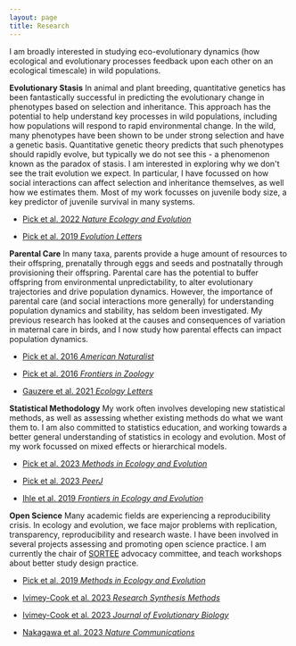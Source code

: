 ```yaml
---
layout: page
title: Research
---
```


I am broadly interested in studying eco-evolutionary dynamics (how ecological and evolutionary processes feedback upon each other on an ecological timescale) in wild populations. 

**Evolutionary Stasis**
In animal and plant breeding, quantitative genetics has been fantastically successful in predicting the evolutionary change in phenotypes based on selection and inheritance. This approach has the potential to help understand key processes in wild populations, including how populations will respond to rapid environmental change. In the wild, many phenotypes have been shown to be under strong selection and have a genetic basis. Quantitative genetic theory predicts that such phenotypes should rapidly evolve, but typically we do not see this - a phenomenon known as the paradox of stasis. I am interested in exploring why we don't see the trait evolution we expect. In particular, I have focussed on how social interactions can affect selection and inheritance themselves, as well how we estimates them. Most of my work focusses on juvenile body size, a key predictor of juvenile survival in many systems.

* [Pick et al. 2022 *Nature Ecology and Evolution*](https://www.nature.com/articles/s41559-022-01694-2.pdf?proof=t)

* [Pick et al. 2019 *Evolution Letters*](https://onlinelibrary.wiley.com/doi/full/10.1002/evl3.125)



**Parental Care**
In many taxa, parents provide a huge amount of resources to their offspring, prenatally through eggs and seeds and postnatally through provisioning their offspring. Parental care has the potential to buffer offspring from environmental unpredictability, to alter evolutionary trajectories and drive population dynamics. However, the importance of parental care (and social interactions more generally) for understanding population dynamics and stability, has seldom been investigated. My previous research has looked at the causes and consequences of variation in maternal care in birds, and I now study how parental effects can impact population dynamics. 

* [Pick et al. 2016 *American Naturalist*](https://www.journals.uchicago.edu/doi/full/10.1086/688918)

* [Pick  et al. 2016 *Frontiers in Zoology*](https://frontiersinzoology.biomedcentral.com/articles/10.1186/s12983-016-0172-y)

* [Gauzere et al. 2021 *Ecology Letters*](https://onlinelibrary.wiley.com/doi/full/10.1111/ele.13834)



**Statistical Methodology** 
My work often involves developing new statistical methods, as well as assessing whether existing methods do what we want them to. I am also committed to statistics education, and working towards a better general understanding of statistics in ecology and evolution. Most of my work focussed on mixed effects or hierarchical models.

* [Pick et al. 2023 *Methods in Ecology and Evolution*](https://doi.org/10.1111/2041-210X.14200)

* [Pick et al. 2023 *PeerJ*](https://peerj.com/articles/15059/)

* [Ihle et al. 2019 *Frontiers in Ecology and Evolution*](https://www.frontiersin.org/articles/10.3389/fevo.2019.00142/full)



**Open Science**
Many academic fields are experiencing a reproducibility crisis. In ecology and evolution, we face major problems with replication, transparency, reproducibility and research waste. I have been involved in several projects assessing and promoting open science practice. I am currently the chair of [SORTEE](https://www.sortee.org/) advocacy committee, and teach workshops about better study design practice.

* [Pick et al. 2019 *Methods in Ecology and Evolution*](https://besjournals.onlinelibrary.wiley.com/doi/10.1111/2041-210X.13118)

* [Ivimey-Cook et al. 2023 *Research Synthesis Methods*](https://doi.org/10.1002/jrsm.1663.)

* [Ivimey-Cook et al. 2023 *Journal of Evolutionary Biology*](https://doi.org/10.1111/jeb.14230)

* [Nakagawa et al. 2023 *Nature Communications*](https://www.nature.com/articles/s41467-023-37039-1)

<!-- [some research!](analysis.html) -->

<!-- Collaborators
“Art is I. Science is we”
- Claude Bernard -
Barbara Tschirren - University of Zurich, Switzerland
Erik Postma - University of Zurich, Switzerland
Shinichi Nakagawa - UNSW, Sydney, Australia
Dan Noble - UNSW, Sydney, Australia
Alistair Senior - University of Sydney, Australia
Terry Burke - University of Sheffield, UK
Malike Ihle - University of Sheffield, UK
Julia Schroeder - Imperial College London, UK
Mihai Valcu - Max Plank Institute, Seewiesen, Germany
Bart Kempenars - Max Plank Institute, Seewiesen, Germany -->